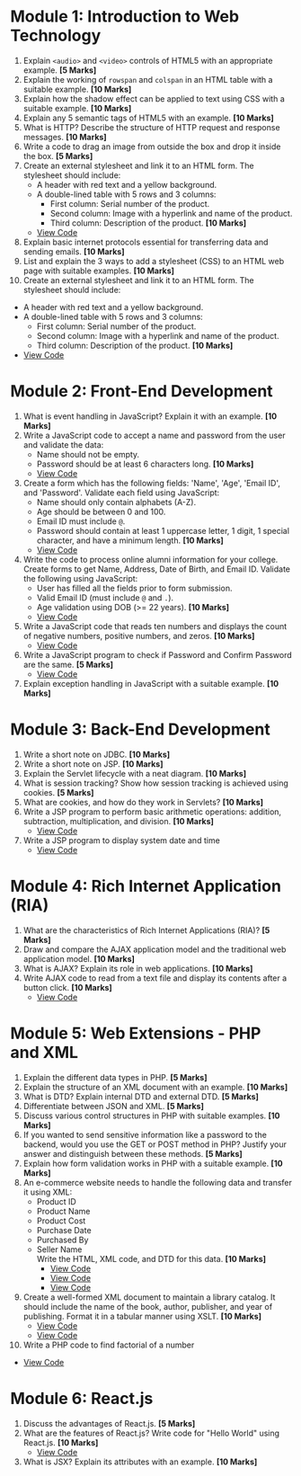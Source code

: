 # Module 1: Introduction to Web Technology

1. Explain `<audio>` and `<video>` controls of HTML5 with an appropriate example. **[5 Marks]**
2. Explain the working of `rowspan` and `colspan` in an HTML table with a suitable example. **[10 Marks]**
3. Explain how the shadow effect can be applied to text using CSS with a suitable example. **[10 Marks]**
4. Explain any 5 semantic tags of HTML5 with an example. **[10 Marks]**
5. What is HTTP? Describe the structure of HTTP request and response messages. **[10 Marks]**
6. Write a code to drag an image from outside the box and drop it inside the box. **[5 Marks]**
7. Create an external stylesheet and link it to an HTML form. The stylesheet should include:
   - A header with red text and a yellow background.
   - A double-lined table with 5 rows and 3 columns:
     - First column: Serial number of the product.
     - Second column: Image with a hyperlink and name of the product.
     - Third column: Description of the product. **[10 Marks]**
   - [View Code](css-question-1/index.html)
8. Explain basic internet protocols essential for transferring data and sending emails. **[10 Marks]**
9. List and explain the 3 ways to add a stylesheet (CSS) to an HTML web page with suitable examples. **[10 Marks]**
10. Create an external stylesheet and link it to an HTML form. The stylesheet should include:

- A header with red text and a yellow background.
- A double-lined table with 5 rows and 3 columns:
  - First column: Serial number of the product.
  - Second column: Image with a hyperlink and name of the product.
  - Third column: Description of the product. **[10 Marks]**
- [View Code](css-question-2/index.html)

# Module 2: Front-End Development

1. What is event handling in JavaScript? Explain it with an example. **[10 Marks]**
2. Write a JavaScript code to accept a name and password from the user and validate the data:
   - Name should not be empty.
   - Password should be at least 6 characters long. **[10 Marks]**
   - [View Code](html+js/pass6char.html)
3. Create a form which has the following fields: 'Name', 'Age', 'Email ID', and 'Password'. Validate each field using JavaScript:
   - Name should only contain alphabets (A-Z).
   - Age should be between 0 and 100.
   - Email ID must include `@`.
   - Password should contain at least 1 uppercase letter, 1 digit, 1 special character, and have a minimum length. **[10 Marks]**
   - [View Code](html+js/formValidation.html)
4. Write the code to process online alumni information for your college. Create forms to get Name, Address, Date of Birth, and Email ID. Validate the following using JavaScript:
   - User has filled all the fields prior to form submission.
   - Valid Email ID (must include `@` and `.`).
   - Age validation using DOB (>= 22 years). **[10 Marks]**
   - [View Code](html+js/alumniValidation.html)
5. Write a JavaScript code that reads ten numbers and displays the count of negative numbers, positive numbers, and zeros. **[10 Marks]**
   - [View Code](js/TenNos.js)
6. Write a JavaScript program to check if Password and Confirm Password are the same. **[5 Marks]**
   - [View Code](js/passConfirm.js)
7. Explain exception handling in JavaScript with a suitable example. **[10 Marks]**

# Module 3: Back-End Development

1. Write a short note on JDBC. **[10 Marks]**
2. Write a short note on JSP. **[10 Marks]**
3. Explain the Servlet lifecycle with a neat diagram. **[10 Marks]**
4. What is session tracking? Show how session tracking is achieved using cookies. **[5 Marks]**
5. What are cookies, and how do they work in Servlets? **[10 Marks]**
6. Write a JSP program to perform basic arithmetic operations: addition, subtraction, multiplication, and division. **[10 Marks]**
   - [View Code](jsp/arithmeticOperations.jsp)
7. Write a JSP program to display system date and time
   - [View Code](jsp/date_time.jsp)

# Module 4: Rich Internet Application (RIA)

1. What are the characteristics of Rich Internet Applications (RIA)? **[5 Marks]**
2. Draw and compare the AJAX application model and the traditional web application model. **[10 Marks]**
3. What is AJAX? Explain its role in web applications. **[10 Marks]**
4. Write AJAX code to read from a text file and display its contents after a button click. **[10 Marks]**
   - [View Code](ajax/index.html)

# Module 5: Web Extensions - PHP and XML

1. Explain the different data types in PHP. **[5 Marks]**
2. Explain the structure of an XML document with an example. **[10 Marks]**
3. What is DTD? Explain internal DTD and external DTD. **[5 Marks]**
4. Differentiate between JSON and XML. **[5 Marks]**
5. Discuss various control structures in PHP with suitable examples. **[10 Marks]**
6. If you wanted to send sensitive information like a password to the backend, would you use the GET or POST method in PHP? Justify your answer and distinguish between these methods. **[5 Marks]**
7. Explain how form validation works in PHP with a suitable example. **[10 Marks]**
8. An e-commerce website needs to handle the following data and transfer it using XML:
   - Product ID
   - Product Name
   - Product Cost
   - Purchase Date
   - Purchased By
   - Seller Name  
     Write the HTML, XML code, and DTD for this data. **[10 Marks]**
     - [View Code](E-commerce/index.html)
     - [View Code](E-commerce/process.xml)
     - [View Code](E-commerce/eCommerce.dtd)
9. Create a well-formed XML document to maintain a library catalog. It should include the name of the book, author, publisher, and year of publishing. Format it in a tabular manner using XSLT. **[10 Marks]**
   - [View Code](library/index.xml)
   - [View Code](library/library.xsl)
10. Write a PHP code to find factorial of a number

- [View Code](php/factorial.php)

# Module 6: React.js

1. Discuss the advantages of React.js. **[5 Marks]**
2. What are the features of React.js? Write code for "Hello World" using React.js. **[10 Marks]**
   - [View Code](js/helloworld.js)
3. What is JSX? Explain its attributes with an example. **[10 Marks]**
